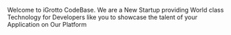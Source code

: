 Welcome to iGrotto CodeBase. We are a New Startup providing World class Technology for Developers like you to showcase the talent of your 
Application on Our Platform

